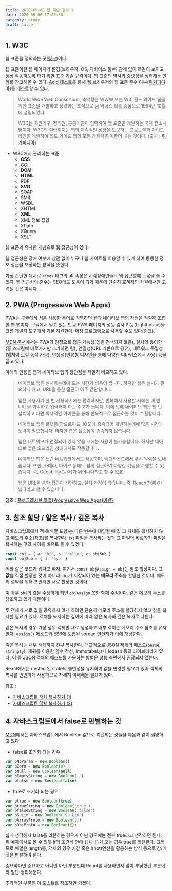 ```yaml
---
title: 2020-05-08 웹 개념 정리 1
date: 2020-05-06 17:05:36
category: study
draft: false
---
```


## 1. W3C

웹 표준을 정의하는 곳([링크](https://www.w3.org/))이다.

웹 표준이란 웹 페이지가 환경(브라우저, OS, 디바이스 등)에 관계 없이 똑같이 보이고 정상 작동하도록 하기 위한 표준 기술 규격이다. 웹 표준의 역사와 중요성을 정리해둔 [만화](https://www.thisisgame.com/webzine/nboard/213/?n=56672)를 참고해볼 수 있다. [Acid 테스트](http://www.acidtests.org/)를 통해 웹 브라우저의 웹 표준 준수 여부([위키피디아](https://ko.wikipedia.org/wiki/Acid3))를 테스트할 수 있다.

> World Wide Web Consortium, 축약형은 WWW 또는 W3. 월드 와이드 웹을 위한 표준을 개발하고 장려하는 조직으로 팀 버너스 리를 중심으로 1994년 10월에 설립되었다.
>
> W3C는 회원기구, 정직원, 공공기관이 협력하여 웹 표준을 개발하는 국제 컨소시엄이다. W3C의 설립취지는 웹의 지속적인 성장을 도모하는 프로토콜과 가이드라인을 개발하여 월드 와이드 웹의 모든 잠재력을 이끌어 내는 것이다. (출처 : [위키피디아](https://ko.wikipedia.org/wiki/W3C))

- W3C에서 관리하는 표준
  - **CSS**
  - CGI
  - **DOM**
  - **HTML**
  - RDF
  - **SVG**
  - SOAP
  - SMIL
  - WSDL
  - XHTML
  - **XML**
  - XML 정보 집합
  - XPath
  - XQuery
  - XSLT

웹 표준과 유사한 개념으로 웹 접근성이 있다.

웹 접근성은 장애 여부에 상관 없이 누구나 웹 사이트를 이용할 수 있게 하여 동등한 정보 접근을 보장하는 방식을 뜻한다.

가장 간단한 예시로 `<img>` 태그의 alt 속성은 시각장애인들의 웹 접근성에 도움을 줄 수 있다. 웹 접근성의 준수는 SEO에도 도움이 되기 때문에 단순히 호혜적인 차원에서만 고려될 것은 아니다.

## 2. PWA (Progressive Web Apps)

PWA는 구글에서 처음 사용한 용어로 직역하면 웹과 네이티브 앱의 장점을 적절히 조합한 웹 앱이다. 구글에서 밀고 있는 만큼 PWA 페이지의 성능 검사 기능(Lighthouse)을 크롬 개발자 도구에서 기본 지원한다. 확장 프로그램으로 사용할 수도 있다([링크](https://developers.google.com/web/tools/lighthouse/?hl=ko)).

[MDN 문서](https://developer.mozilla.org/en-US/docs/Web/Progressive_web_apps/Introduction)에서는 PWA의 장점으로 접근 가능성(앱은 검색되지 않음), 설치의 용이함(홈 스크린에 바로가기만 추가하면 됨), 연결성(URL 기반으로 공유), 네트워크 독립성(앱처럼 로컬 동작 가능), 반응성(반응형 디자인을 통해 다양한 디바이스에서 사용) 등을 꼽고 있다.

아래의 인용은 웹과 네이티브 앱의 장단점을 적절히 비교하고 있다.

> 네이티브 앱은 설치하는데에 드는 시간과 비용이 큽니다. 하지만 웹은 설치가 필요하지 않고, URL을 통한 접근이 아주 간단합니다.
>
> 웹은 사용자가 한 번 사용하기에는 편리하지만, 반복해서 사용할 시에는 매 번 URL을 기억하고 입력해야 하는 수고가 듭니다. 이에 반해 네이티브 앱은 한 번 설치하고 나면 독자적인 아이콘을 통해 반복적으로 접근하는 것이 수월합니다.
>
> 네이티브 앱은 플랫폼(안드로이드, iOS)에 종속되어 개발하는데에 많은 시간과 노력이 필요합니다. 하지만 웹은 플랫폼에 종속되지 않습니다.
>
> 웹은 네트워크가 연결되어 있지 않을 시에는 사용이 불가능합니다. 하지만 네이티브 앱은 오프라인 상태에서도 작동합니다.
>
> 네이티브 앱은 느린 네트워크에서도 작동하며, 백그라운드에서 푸시 알람을 보내줍니다. 또한, 카메라, 마이크 등에도 쉽게 접근하여 다양한 기능을 수행할 수 있습니다. 즉, Capability(능력)가 뛰어나다라고 할 수 있죠.
>
> 웹은 URL을 통한 접근이 간단하고, 설치 과정이 없습니다. 즉, Reach(범위)가 넓다라고 할 수 있습니다.

참조 : [프로그레시브 웹앱(Progressive Web Apps)이란?](https://altenull.github.io/2018/02/25/%ED%94%84%EB%A1%9C%EA%B7%B8%EB%A0%88%EC%8B%9C%EB%B8%8C-%EC%9B%B9-%EC%95%B1-Progressive-Web-Apps-%EB%9E%80/)

## 3. 참조 할당 / 얕은 복사 / 깊은 복사

자바스크립트에서 객체(배열 포함)는 다른 변수에 대입될 때 값 그 자체를 복사하지 않고 메모리 주소(참조)를 복사한다. txt 파일을 복사하는 것과 그 파일의 바로가기 파일을 복사하는 것의 차이를 비유로 들 수 있겠다.

```js
const obj = { a: 'hi', b: 'hello', c: objSub }
const objSub = { d: 'bye' }
```

위와 같은 코드가 있다고 하자. 여기서 `const objAssign = obj`는 참조 할당이다. 그 **값**을 직접 할당한 것이 아니라 `obj`가 저장되어 있는 **메모리 주소**를 할당한 것이다. 메모리 절약을 위해 포인터만 새로 할당한 것이다.

이 경우 `obj`의 값을 수정하게 되면 `objAssign` 또한 함께 수정된다. 같은 메모리 주소를 참조하고 있기 때문이다.

두 객체가 서로 값을 공유하지 않게 하려면 단순히 메모리 주소를 할당하지 않고 값을 복사할 필요가 있다. 객체를 복사하는 깊이에 따라 얕은 복사와 깊은 복사로 나뉜다.

얕은 복사의 경우 가장 상위 객체만 새로 생성하고 내부 객체는 메모리 주소 참조를 유지한다. `assign()` 메소드와 ES6에 도입된 spread 연산자가 이에 해당한다.

깊은 복사는 내부 객체까지 전부 복사한다. 대표적으로 JSON 객체의 메소드(`parse`, `stringfy`), 재귀를 이용한 함수 작성, Immutabel.js나 lodash 등의 라이브러리가 있다. 이 중 JSON 객체의 메소드를 사용하는 방법은 성능 측면에서 권장되지 않는다.

React에서는 nested 된 state의 불변성을 유지하며 값을 변경할 필요가 있어 객체의 복사를 빈번하게 사용하므로 자세히 이해해둘 필요가 있다.

참조 :

- [자바스크립트 객체 복사하기 (1)](https://velog.io/@ddalpange/%EC%9E%90%EB%B0%94%EC%8A%A4%ED%81%AC%EB%A6%BD%ED%8A%B8-%EA%B0%9D%EC%B2%B4-%EB%B3%B5%EC%82%AC%ED%95%98%EA%B8%B0)
- [자바스크립트 객체 복사하기 (2)](https://junwoo45.github.io/2019-09-23-deep_clone/)

## 4. 자바스크립트에서 false로 판별하는 것

[MDN](https://developer.mozilla.org/ko/docs/Web/JavaScript/Reference/Global_Objects/Boolean)에서는 자바스크립트에서 Boolean 값으로 리턴되는 것들을 다음과 같이 설명하고 있다.

- false로 초기화 되는 경우

```js
var bNoParam = new Boolean()
var bZero = new Boolean(0)
var bNull = new Boolean(null)
var bEmptyString = new Boolean('')
var bfalse = new Boolean(false)
```

- true로 초기화 되는 경우

```js
var btrue = new Boolean(true)
var btrueString = new Boolean('true')
var bfalseString = new Boolean('false')
var bSuLin = new Boolean('Su Lin')
var bArrayProto = new Boolean([])
var bObjProto = new Boolean({})
```

쉽게 생각해서 false를 리턴하는 경우가 아닌 경우에는 전부 true라고 생각하면 된다. 위 예제에서도 볼 수 있듯 if의 조건식 안에 `[]`나 `{}`가 오는 경우 true를 리턴한다. 그러므로 배열은 length를, 객체의 경우 키값 혹은 !(not)연산을 활용하는 방식 등으로 참/거짓을 판별해야 한다.

중요하다면 중요하고 아니면 아닌 부분인데 React를 사용하면서 많이 부딪혔던 부분이라 일단 정리해둔다.

추가적인 부분은 이 [포스트](https://sanghaklee.tistory.com/58)를 참조하면 되겠다.
